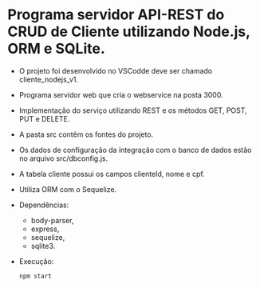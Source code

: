 # Programa servidor API-REST do CRUD de Cliente utilizando Node.js, ORM e SQLite.

- O projeto foi desenvolvido no VSCodde deve ser chamado cliente_nodejs_v1.
- Programa servidor web que cria o webservice na posta 3000.
- Implementação do serviço utilizando REST e os métodos GET, POST, PUT e DELETE.
- A pasta src contêm os fontes do projeto.
- Os dados de configuração da integração com o banco de dados estão no arquivo src/dbconfig.js.
- A tabela cliente possui os campos clienteId, nome e cpf.
- Utiliza ORM com o Sequelize.

- Dependências:
    - body-parser,
    - express,
    - sequelize,
    - sqlite3.
	
- Execução:    
   <pre><code>npm start</code></pre>	